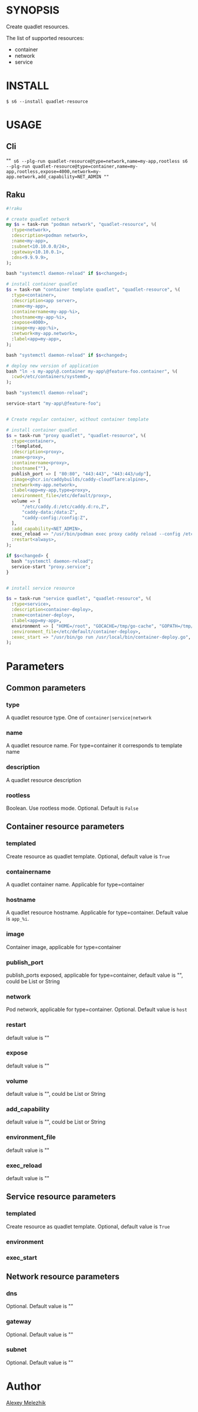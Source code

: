 # SYNOPSIS

Create quadlet resources.

The list of supported resources:

* container
* network
* service

# INSTALL

    $ s6 --install quadlet-resource

# USAGE

## Cli

""`
s6 --plg-run quadlet-resource@type=network,name=my-app,rootless
s6 --plg-run quadlet-resource@type=container,name=my-app,rootless,expose=4000,network=my-app.network,add_capability=NET_ADMIN
""`

## Raku

```raku
#!raku

# create quadlet network
my $s = task-run "podman network", "quadlet-resource", %(
  :type<network>, 
  :description<podman network>,
  :name<my-app>,
  :subnet<10.10.0.0/24>,
  :gateway<10.10.0.1>,
  :dns<9.9.9.9>,
);

bash "systemctl daemon-reload" if $s<changed>;

# install container quadlet
$s = task-run "container template quadlet", "quadlet-resource", %(
  :type<container>, 
  :description<app server>,
  :name<my-app>,
  :containername<my-app-%i>,
  :hostname<my-app-%i>,
  :expose<4000>,
  :image<my-app:%i>,
  :network<my-app.network>,
  :label<app=my-app>,
);

bash "systemctl daemon-reload" if $s<changed>;

# deploy new version of application
bash "ln -s my-app\@.container my-app\@feature-foo.container", %(
  :cwd</etc/containers/systemd>,
);

bash "systemctl daemon-reload";

service-start "my-app\@feature-foo";


# Create regular container, without container template

# install container quadlet
$s = task-run "proxy quadlet", "quadlet-resource", %(
  :type<container>, 
  :!templated,
  :description<proxy>,
  :name<proxy>,
  :containername<proxy>,
  :hostname(""),
  publish_port => [ "80:80", "443:443", "443:443/udp"],
  :image<ghcr.io/caddybuilds/caddy-cloudflare:alpine>,
  :network<my-app.network>,
  :label<app=my-app,type=proxy>,
  :environment_file</etc/default/proxy>,
  volume => [
      "/etc/caddy.d:/etc/caddy.d:ro,Z",
      "caddy-data:/data:Z",
      "caddy-config:/config:Z",
  ],
  :add_capability<NET_ADMIN>,
  exec_reload => "/usr/bin/podman exec proxy caddy reload --config /etc/caddy/Caddyfile --force",
  :restart<always>,
);

if $s<changed> {
  bash "systemctl daemon-reload";
  service-start "proxy.service";
}


# install service resource

$s = task-run "service quadlet", "quadlet-resource", %(
  :type<service>, 
  :description<container-deploy>,
  :name<container-deploy>,
  :label<app=my-app>,
  environment => [ "HOME=/root", "GOCACHE=/tmp/go-cache", "GOPATH=/tmp/go"],
  :environment_file</etc/default/container-deploy>,
  :exec_start => "/usr/bin/go run /usr/local/bin/container-deploy.go",
);

```

# Parameters

## Common parameters

### type

A quadlet resource type. One of `container|service|network`

### name

A quadlet resource name. For type=container it corresponds to template name

### description

A quadlet resource description

### rootless

Boolean. Use rootless mode. Optional. Default is `False` 

## Container resource parameters

### templated

Create resource as quadlet template. Optional, default value is `True`

### containername

A quadlet container name. Applicable for type=container

### hostname

A quadlet resource hostname. Applicable for type=container. Default value is `app_%i`.

### image

Container image, applicable for type=container

### publish_port

publish_ports exposed, applicable for type=container, default value is "", could be List or String 

### network

Pod network, applicable for type=container. Optional. Default value is `host`

### restart

default value is ""

### expose

default value is ""

### volume

default value is "", could be List or String

### add_capability

default value is "", could be List or String

### environment_file

default value is ""

### exec_reload

default value is ""

## Service resource parameters

### templated

Create resource as quadlet template. Optional, default value is `True`

### environment

### exec_start

## Network resource parameters

### dns

Optional. Default value is ""

### gateway

Optional. Default value is ""

### subnet

Optional. Default value is ""

# Author

[Alexey Melezhik](mailto:melezhik@gmail.com)
